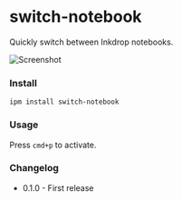 # switch-notebook

Quickly switch between Inkdrop notebooks.

![Screenshot](https://github.marconijr.com/switch-notebook/screenshot.png)

### Install

```
ipm install switch-notebook
```

### Usage

Press `cmd+p` to activate.

### Changelog

- 0.1.0 - First release
